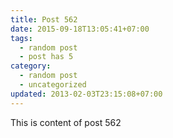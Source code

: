 ```yaml
---
title: Post 562
date: 2015-09-18T13:05:41+07:00
tags:
  - random post
  - post has 5
category:
  - random post
  - uncategorized
updated: 2013-02-03T23:15:08+07:00
---
```

This is content of post 562